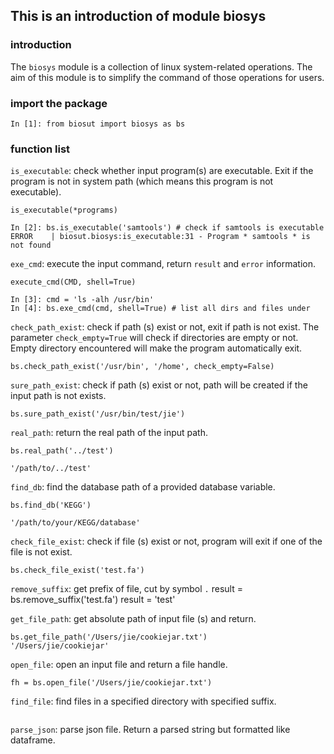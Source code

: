 ## This is an introduction of module biosys
### introduction
The `biosys` module is a collection of linux system-related operations. The aim
of this module is to simplify the command of those operations for users.

### import the package
```doctest
In [1]: from biosut import biosys as bs
```

### function list
`is_executable`: check whether input program(s) are executable. Exit if the program is not in system path (which means this program is not executable).

`is_executable(*programs)`
```doctest
In [2]: bs.is_executable('samtools') # check if samtools is executable
ERROR    | biosut.biosys:is_executable:31 - Program * samtools * is not found
```

`exe_cmd`: execute the input command, return `result` and `error` information.

`execute_cmd(CMD, shell=True)`
```doctest
In [3]: cmd = 'ls -alh /usr/bin'
In [4]: bs.exe_cmd(cmd, shell=True) # list all dirs and files under
```

`check_path_exist`: check if path (s) exist or not, exit if path is not exist. 
The parameter `check_empty=True` will check if directories are empty or not.
Empty directory encountered will make the program automatically exit.

```doctest
bs.check_path_exist('/usr/bin', '/home', check_empty=False)
```

`sure_path_exist`: check if path (s) exist or not, path will be created if the
input path is not exists.
```doctest
bs.sure_path_exist('/usr/bin/test/jie')
```

`real_path`: return the real path of the input path.
```doctest
bs.real_path('../test')

'/path/to/../test'
```

`find_db`: find the database path of a provided database variable.
```doctest
bs.find_db('KEGG')

'/path/to/your/KEGG/database'
```

`check_file_exist`: check if file (s) exist or not, program will exit if one of
the file is not exist.
```doctest
bs.check_file_exist('test.fa')
```

`remove_suffix`: get prefix of file, cut by symbol `.`
result = bs.remove_suffix('test.fa')
result = 'test'

`get_file_path`: get absolute path of input file (s) and return.
```doctest
bs.get_file_path('/Users/jie/cookiejar.txt')
'/Users/jie/cookiejar'
```

`open_file`: open an input file and return a file handle.
```doctest
fh = bs.open_file('/Users/jie/cookiejar.txt')
```

`find_file`: find files in a specified directory with specified suffix.
```buildoutcfg

```

`parse_json`: parse json file. Return a parsed string but formatted like dataframe.
```doctest

```